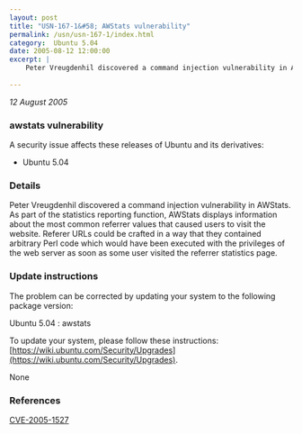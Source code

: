 ```yaml
---
layout: post
title: "USN-167-1&#58; AWStats vulnerability"
permalink: /usn/usn-167-1/index.html
category:  Ubuntu 5.04
date: 2005-08-12 12:00:00
excerpt: |
    Peter Vreugdenhil discovered a command injection vulnerability in AWStats. As part of the statistics reporting function, AWStats displays information about the most common referrer values that caused users to visit the website. Referer URLs could be crafted in a way that they contained arbitrary Perl code which would have been executed with the privileges of the web server as soon as some user visited the referrer statistics page.
    
--- 
```

 
 

*12 August 2005*

### awstats vulnerability

A security issue affects these releases of Ubuntu and its derivatives:

* Ubuntu 5.04

### Details

Peter Vreugdenhil discovered a command injection vulnerability in AWStats. As part of the statistics reporting function, AWStats displays information about the most common referrer values that caused users to visit the website. Referer URLs could be crafted in a way that they contained arbitrary Perl code which would have been executed with the privileges of the web server as soon as some user visited the referrer statistics page.

### Update instructions

The problem can be corrected by updating your system to the following package version:

Ubuntu 5.04
 : awstats 

To update your system, please follow these instructions: [https://wiki.ubuntu.com/Security/Upgrades](https://wiki.ubuntu.com/Security/Upgrades).

None

### References

 
 [CVE-2005-1527](http://people.ubuntu.com/~ubuntu-security/cve/CVE-2005-1527)
 

